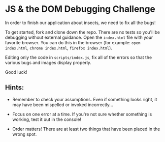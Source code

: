 # JS & the DOM Debugging Challenge

In order to finish our application about insects, we need to fix all the bugs!

To get started, fork and clone down the repo. There are no tests so you'll be debugging without external guidance. Open the `index.html` file with your favorite browser. You can do this in the browser (for example: `open index.html`, `chrome index.html`, `firefox index.html`).

Editing only the code in `scripts/index.js`, fix all of the errors so that the various bugs and images display properly.

Good luck!

## Hints:

- Remember to check your assumptions. Even if something looks right, it may have been mispelled or invoked incorrectly...

- Focus on one error at a time. If you're not sure whether something is working, test it out in the console!

- Order matters! There are at least two things that have been placed in the wrong spot.
